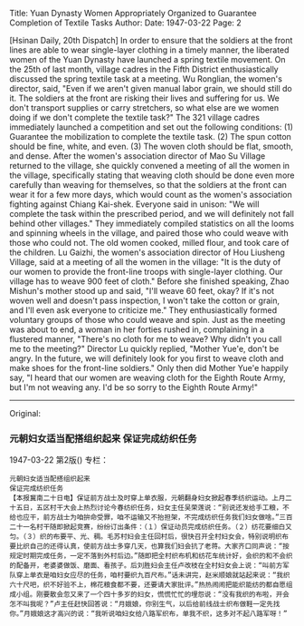 Title: Yuan Dynasty Women Appropriately Organized to Guarantee Completion of Textile Tasks
Author:
Date: 1947-03-22
Page: 2

[Hsinan Daily, 20th Dispatch] In order to ensure that the soldiers at the front lines are able to wear single-layer clothing in a timely manner, the liberated women of the Yuan Dynasty have launched a spring textile movement. On the 25th of last month, village cadres in the Fifth District enthusiastically discussed the spring textile task at a meeting. Wu Ronglian, the women's director, said, "Even if we aren't given manual labor grain, we should still do it. The soldiers at the front are risking their lives and suffering for us. We don't transport supplies or carry stretchers, so what else are we women doing if we don't complete the textile task?" The 321 village cadres immediately launched a competition and set out the following conditions: (1) Guarantee the mobilization to complete the textile task. (2) The spun cotton should be fine, white, and even. (3) The woven cloth should be flat, smooth, and dense. After the women's association director of Mao Su Village returned to the village, she quickly convened a meeting of all the women in the village, specifically stating that weaving cloth should be done even more carefully than weaving for themselves, so that the soldiers at the front can wear it for a few more days, which would count as the women's association fighting against Chiang Kai-shek. Everyone said in unison: "We will complete the task within the prescribed period, and we will definitely not fall behind other villages." They immediately compiled statistics on all the looms and spinning wheels in the village, and paired those who could weave with those who could not. The old women cooked, milled flour, and took care of the children. Lu Gaizhi, the women's association director of Hou Liusheng Village, said at a meeting of all the women in the village: "It is the duty of our women to provide the front-line troops with single-layer clothing. Our village has to weave 900 feet of cloth." Before she finished speaking, Zhao Mishun's mother stood up and said, "I'll weave 60 feet, okay? If it's not woven well and doesn't pass inspection, I won't take the cotton or grain, and I'll even ask everyone to criticize me." They enthusiastically formed voluntary groups of those who could weave and spin. Just as the meeting was about to end, a woman in her forties rushed in, complaining in a flustered manner, "There's no cloth for me to weave? Why didn't you call me to the meeting?" Director Lu quickly replied, "Mother Yue'e, don't be angry. In the future, we will definitely look for you first to weave cloth and make shoes for the front-line soldiers." Only then did Mother Yue'e happily say, "I heard that our women are weaving cloth for the Eighth Route Army, but I'm not weaving any. I'd be so sorry to the Eighth Route Army!"



<hr /> 

Original: 


### 元朝妇女适当配搭组织起来  保证完成纺织任务

1947-03-22
第2版()
专栏：

    元朝妇女适当配搭组织起来
    保证完成纺织任务
    【本报冀南二十日电】保证前方战士及时穿上单衣服，元朝翻身妇女掀起春季纺织运动。上月二十五日，五区村干大会上热烈讨论今春纺织任务，妇女主任吴荣莲说：“别说还发给手工粮，不给也应干，前方战士为咱拚命受罪，咱不运输又不抬担架，不完成纺织任务我们妇女做啥。”三百二十一名村干随即掀起竞赛，纷纷订出条件：（１）保证动员完成纺织任务。（２）纺花要细白又匀。（３）织的布要平、光、稠。毛苏村妇会主任回村后，很快召开全村妇女会，特别说明织布要比织自己的还得认真，使前方战士多穿几天，也算我们妇会抗了老蒋。大家齐口同声说：“按规定时期完成任务，一定不落到外村后边。”随即把全村织布机和纺花车统计好，会织的和不会织的配备开，老婆婆做饭、磨面、看孩子。后刘胜妇会主任卢改枝在全村妇女会上说：“叫前方军队穿上单衣是咱妇女应尽的任务，咱村要织九百尺布。”话未讲完，赵米顺娘就站起来说：“我织六十尺吧，织不好验不上，棉花粮食都不要，还要请大家批评。”热热闹闹把能织能纺的都自愿组成小组。刚要散会忽又来了一个四十多岁的妇女，慌慌忙忙的埋怨说：“没有我织的布啦，开会怎不叫我呢？”卢主任赶快回答说：“月娥娘，你别生气，以后给前线战士织布做鞋一定先找你。”月娥娘这才高兴的说：“我听说咱妇女给八路军织布，单我不织，这多对不起八路军呀！”
